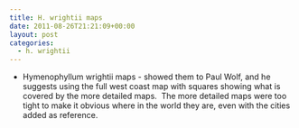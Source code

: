 ```yaml
---
title: H. wrightii maps
date: 2011-08-26T21:21:09+00:00
layout: post
categories:
  - h. wrightii
---
```

  * Hymenophyllum wrightii maps - showed them to Paul Wolf, and he suggests using the full west coast map with squares showing what is covered by the more detailed maps.  The more detailed maps were too tight to make it obvious where in the world they are, even with the cities added as reference.
